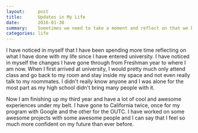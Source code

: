 ```yaml
---
layout:     post
title:      Updates in My Life
date:       2016-01-30
summary:    Sometimes we need to take a moment and reflect on that we have and where we are going.
categories: life
---
```


I have noticed in myself that I have been spending more time reflecting on what I have
done with my life since I have entered university. I have noticed in myself the changes
I have gone through from Freshman year to where I am now. When I first arrived at
university, I would pretty much only attend class and go back to my room and stay
inside my space and not even really talk to my roommates. I didn't really know anyone
and I was alone for the most part as my high school didn't bring many people with it.

Now I am finishing up my third year and have a lot of cool and awesome experiences under
my belt. I have gone to California twice, once for my program with Google and the other
for the OUTC. I have worked on some awesome projects with some awesome people and I can
say that I feel so much more confident on my future than ever before.
